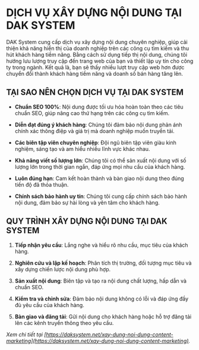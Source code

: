 # DỊCH VỤ XÂY DỰNG NỘI DUNG TẠI DAK SYSTEM

DAK System cung cấp dịch vụ xây dựng nội dung chuyên nghiệp, giúp cải thiện khả năng hiển thị của doanh nghiệp trên các công cụ tìm kiếm và thu hút khách hàng tiềm năng. Bằng cách sử dụng tiếp thị nội dung, chúng tôi hướng lưu lượng truy cập đến trang web của bạn và thiết lập uy tín cho công ty trong ngành. Kết quả là, bạn sẽ thấy nhiều lượt truy cập web hơn được chuyển đổi thành khách hàng tiềm năng và doanh số bán hàng tăng lên.

## TẠI SAO NÊN CHỌN DỊCH VỤ TẠI DAK SYSTEM

- **Chuẩn SEO 100%**: Nội dung được tối ưu hóa hoàn toàn theo các tiêu chuẩn SEO, giúp nâng cao thứ hạng trên các công cụ tìm kiếm.

- **Diễn đạt đúng ý khách hàng**: Chúng tôi đảm bảo nội dung phản ánh chính xác thông điệp và giá trị mà doanh nghiệp muốn truyền tải.

- **Các biên tập viên chuyên nghiệp**: Đội ngũ biên tập viên giàu kinh nghiệm, sáng tạo và am hiểu nhiều lĩnh vực khác nhau.

- **Khả năng viết số lượng lớn**: Chúng tôi có thể sản xuất nội dung với số lượng lớn trong thời gian ngắn, đáp ứng mọi nhu cầu của khách hàng.

- **Luôn đúng hạn**: Cam kết hoàn thành và bàn giao nội dung theo đúng tiến độ đã thỏa thuận.

- **Chính sách bảo hành uy tín**: Chúng tôi cung cấp chính sách bảo hành nội dung, đảm bảo sự hài lòng và yên tâm cho khách hàng.

## QUY TRÌNH XÂY DỰNG NỘI DUNG TẠI DAK SYSTEM

1. **Tiếp nhận yêu cầu**: Lắng nghe và hiểu rõ nhu cầu, mục tiêu của khách hàng.

2. **Nghiên cứu và lập kế hoạch**: Phân tích thị trường, đối tượng mục tiêu và xây dựng chiến lược nội dung phù hợp.

3. **Sản xuất nội dung**: Biên tập và tạo ra nội dung chất lượng, hấp dẫn và chuẩn SEO.

4. **Kiểm tra và chỉnh sửa**: Đảm bảo nội dung không có lỗi và đáp ứng đầy đủ yêu cầu của khách hàng.

5. **Bàn giao và đăng tải**: Gửi nội dung cho khách hàng hoặc hỗ trợ đăng tải lên các kênh truyền thông theo yêu cầu.

*Xem chi tiết tại [https://daksystem.net/xay-dung-noi-dung-content-marketing](https://daksystem.net/xay-dung-noi-dung-content-marketing).*
